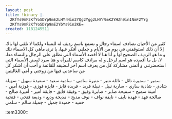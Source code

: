 ```yaml
---
layout: post
title: !binary |-
  2KfYs9mF2KfYoSDYp9mE2LHYrNin2YQg2Ygg2LHYr9mK2YHZh9inINmF2YYg
  2KfYs9mF2KfYoSDYp9mE2YbYs9in2KE=
created: 1181245511
---
```

كثير من الأحيان نصادف اسماء رجال و نسمع باسم رديف له للنساء ولكننا لا نلقي لها بالا، إلا أن ذلك استوقفني في يوم من الأيام و جعلني أفكر فيها، يا ترى ماهي كل الاسماء تلك و ما هو الرديف الصحيح لها و أنا هنا لا أقصد الأسماء التي تطلق على الرجال والنساء معا، لا، بل ما أقصده هو اسم لرجل و له مرادف كاسم للمرأة و هنا سرد لبعض الأسماء التي استحضرتني و أتمنى مشاركة كل من يعرف اسم آخر لنضيفه للقائمة و أحب أن آشكر كل من ساعدني فيها من زوجتي و أمي الغاليتين

سمير - سميرة
نائل - نائلة
منير - منيرة
سامي - سامية
سعيد - سعيدة
سهيل - سهيلة
شادي - شادية
ساري - سارية
نبيل - نبيلة
فريد - فريدة
فايز - فايزة
فوزي - فوزية
أمين - أمينة
سميح - سميحة
صابر - صابرة
وفيق - وفيقة
فايق - فايقة
أمير - أميرة
صالح - صالحة
فهد - فهدة
نايف - نايفة
نواف - نوف
مديح - مديحة
وديع - وديعة
فتحي - فتحية
حميد - حميدة
جميل - جميلة
سالم - سلمى

 ::em3300:: 
